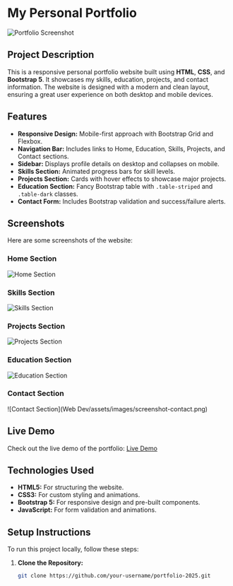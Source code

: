 # My Personal Portfolio

![Portfolio Screenshot](assets/images/screenshot.png) <!-- Add a screenshot here -->

## Project Description
This is a responsive personal portfolio website built using **HTML**, **CSS**, and **Bootstrap 5**. It showcases my skills, education, projects, and contact information. The website is designed with a modern and clean layout, ensuring a great user experience on both desktop and mobile devices.

## Features
- **Responsive Design:** Mobile-first approach with Bootstrap Grid and Flexbox.
- **Navigation Bar:** Includes links to Home, Education, Skills, Projects, and Contact sections.
- **Sidebar:** Displays profile details on desktop and collapses on mobile.
- **Skills Section:** Animated progress bars for skill levels.
- **Projects Section:** Cards with hover effects to showcase major projects.
- **Education Section:** Fancy Bootstrap table with `.table-striped` and `.table-dark` classes.
- **Contact Form:** Includes Bootstrap validation and success/failure alerts.

## Screenshots
Here are some screenshots of the website:

### Home Section
![Home Section](assets/images/screenshot-home.png) <!-- Add a screenshot of the home section -->

### Skills Section
![Skills Section](assets/images/screenshot-skills.png) <!-- Add a screenshot of the skills section -->

### Projects Section
![Projects Section](assets/images/screenshot-projects.png) <!-- Add a screenshot of the projects section -->

### Education Section
![Education Section](assets/images/screenshot-education.png) <!-- Add a screenshot of the education section -->

### Contact Section
![Contact Section](Web Dev/assets/images/screenshot-contact.png) <!-- Add a screenshot of the contact section -->

## Live Demo
Check out the live demo of the portfolio: [Live Demo](https://your-username.github.io/portfolio-2025)

## Technologies Used
- **HTML5:** For structuring the website.
- **CSS3:** For custom styling and animations.
- **Bootstrap 5:** For responsive design and pre-built components.
- **JavaScript:** For form validation and animations.

## Setup Instructions
To run this project locally, follow these steps:

1. **Clone the Repository:**
   ```bash
   git clone https://github.com/your-username/portfolio-2025.git
